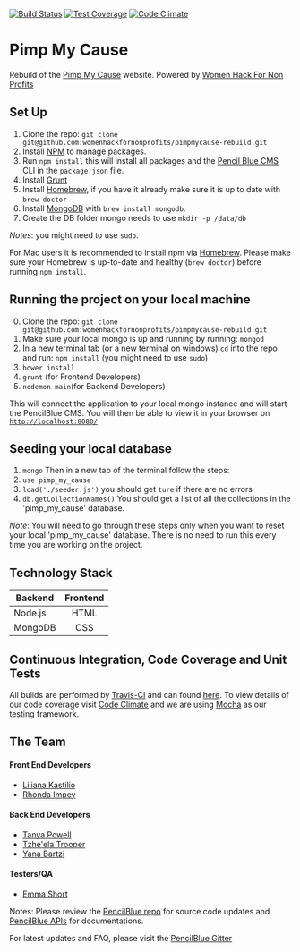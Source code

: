 [![Build Status](https://travis-ci.org/womenhackfornonprofits/pimpmycause-rebuild.svg?branch=master)](https://travis-ci.org/womenhackfornonprofits/pimpmycause-rebuild)
[![Test Coverage](https://codeclimate.com/github/womenhackfornonprofits/pimpmycause-rebuild/badges/coverage.svg)](https://codeclimate.com/github/womenhackfornonprofits/pimpmycause-rebuild/coverage)
[![Code Climate](https://codeclimate.com/github/womenhackfornonprofits/pimpmycause-rebuild/badges/gpa.svg)](https://codeclimate.com/github/womenhackfornonprofits/pimpmycause-rebuild)

# Pimp My Cause
Rebuild of the [Pimp My Cause](http://www.pimpmycause.org/) website. Powered by [Women Hack For Non Profits](womenhackfornonprofits.com)

## Set Up
1. Clone the repo: `git clone git@github.com:womenhackfornonprofits/pimpmycause-rebuild.git`
2. Install [NPM](https://nodejs.org/) to manage packages.
3. Run `npm install` this will install all packages and the [Pencil Blue CMS](https://github.com/pencilblue/pencilblue/wiki/Quickstart:-Installation) CLI in the `package.json` file.
4. Install [Grunt](http://gruntjs.com/getting-started)
5. Install [Homebrew](https://github.com/Homebrew/install), if you have it already make sure it is up to date with `brew doctor`
6. Install [MongoDB](https://docs.mongodb.org/manual/installation/) with `brew install mongodb`. 
7. Create the DB folder mongo needs to use `mkdir -p /data/db`

*Notes*: you might need to use `sudo`.

For Mac users it is recommended to install npm via [Homebrew](https://github.com/Homebrew/install).
Please make sure your Homebrew is up-to-date and healthy (`brew doctor`) before running `npm install`.

## Running the project on your local machine
0. Clone the repo: `git clone git@github.com:womenhackfornonprofits/pimpmycause-rebuild.git`
1. Make sure your local mongo is up and running by running: `mongod`
2. In a new terminal tab (or a new terminal on windows) `cd` into the repo and run:
   `npm install` (you might need to use `sudo`)
3. `bower install`
4. `grunt` (for Frontend Developers)
4. `nodemon main`(for Backend Developers)

This will connect the application to your local mongo instance and will start the PencilBlue CMS. You will then be able to view it in your browser on [`http://localhost:8080/`](http://localhost:8080/)


## Seeding your local database
1. `mongo`
Then in a new tab of the terminal follow the steps:
2. `use pimp_my_cause`
3. `load('./seeder.js')` you should get `ture` if there are no errors
4. `db.getCollectionNames()`
You should get a list of all the collections in the 'pimp_my_cause' database.

*Note*: You will need to go through these steps only when you want to reset your local
'pimp_my_cause' database. There is no need to run this every time you are working on the project.


## Technology Stack
| Backend       | Frontend          |
| ------------- |:-----------------:|
| Node.js       | HTML              |
| MongoDB       | CSS               |  

## Continuous Integration, Code Coverage and Unit Tests
All builds are performed by [Travis-CI](travis-ci.org) and can found [here](https://travis-ci.org/womenhackfornonprofits/pimpmycause-rebuild/). To view details of our code coverage visit [Code Climate](https://codeclimate.com/github/womenhackfornonprofits/pimpmycause-rebuild) and we are using [Mocha](https://mochajs.org) as our testing framework.

## The Team
#### Front End Developers
- [Liliana Kastilio](https://github.com/lili2311)
- [Rhonda Impey](https://github.com/rimpey)

#### Back End Developers
- [Tanya Powell](https://github.com/tanyapowell)
- [Tzhe'ela Trooper](https://github.com/MsToT)
- [Yana Bartzi](https://github.com/yanabar)

#### Testers/QA
- [Emma Short](https://github.com/EmmaGS)



Notes:
Please review the [PencilBlue repo](https://github.com/pencilblue/pencilblue) for source code updates and [PencilBlue APIs](http://pencilblue.github.io/) for documentations.

For latest updates and FAQ, please visit the [PencilBlue Gitter](https://gitter.im/pencilblue/pencilblue)
